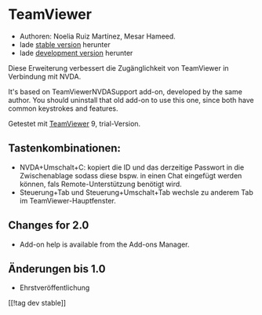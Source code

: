 # TeamViewer #

*	Authoren: Noelia Ruiz Martínez, Mesar Hameed.
*	lade [stable version][1] herunter
*	lade [development version][2] herunter

Diese Erweiterung verbessert die Zugänglichkeit von TeamViewer in Verbindung
mit NVDA.

It's based on TeamViewerNVDASupport add-on, developed by the same
author. You should uninstall that old add-on to use this one, since both
have common keystrokes and features.

Getestet mit [TeamViewer][3] 9, trial-Version.

## Tastenkombinationen: ##

*	NVDA+Umschalt+C: kopiert die ID und das derzeitige Passwort in die
  Zwischenablage sodass diese bspw. in einen Chat eingefügt werden können,
  fals Remote-Unterstützung benötigt wird.
*	Steuerung+Tab und Steuerung+Umschalt+Tab wechsle zu anderem Tab im
  TeamViewer-Hauptfenster.

## Changes for 2.0 ##
*	 Add-on help is available from the Add-ons Manager.

## Änderungen bis 1.0 ##
*	 Ehrstveröffentlichung

[[!tag dev stable]]

[1]: http://addons.nvda-project.org/files/get.php?file=tv

[2]: http://addons.nvda-project.org/files/get.php?file=tv-dev

[3]: http://www.teamviewer.com
